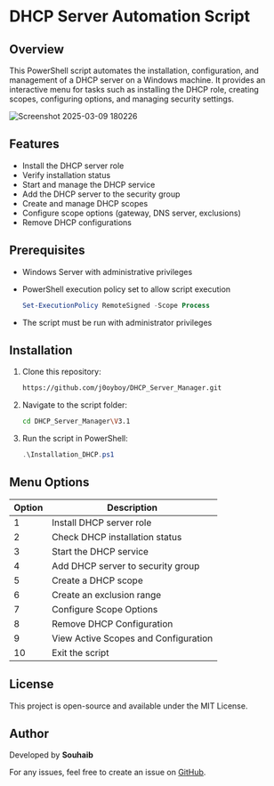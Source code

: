 # DHCP Server Automation Script

## Overview
This PowerShell script automates the installation, configuration, and management of a DHCP server on a Windows machine. It provides an interactive menu for tasks such as installing the DHCP role, creating scopes, configuring options, and managing security settings.


![Screenshot 2025-03-09 180226](https://github.com/user-attachments/assets/b390c958-302c-473e-8830-f58f28c07b2c)


## Features
- Install the DHCP server role
- Verify installation status
- Start and manage the DHCP service
- Add the DHCP server to the security group
- Create and manage DHCP scopes
- Configure scope options (gateway, DNS server, exclusions)
- Remove DHCP configurations

## Prerequisites
- Windows Server with administrative privileges
- PowerShell execution policy set to allow script execution
  
  ```powershell
  Set-ExecutionPolicy RemoteSigned -Scope Process
  ```
- The script must be run with administrator privileges

## Installation
1. Clone this repository:
   
   ```sh
   https://github.com/j0oyboy/DHCP_Server_Manager.git
   ```
3. Navigate to the script folder:
   
   ```sh
   cd DHCP_Server_Manager\V3.1
   ```
5. Run the script in PowerShell:
   
   ```powershell
   .\Installation_DHCP.ps1
   ```

## Menu Options
| Option | Description |
|--------|-------------|
| 1 | Install DHCP server role |
| 2 | Check DHCP installation status |
| 3 | Start the DHCP service  |
| 4 | Add DHCP server to security group |
| 5 | Create a DHCP scope |
| 6 | Create an exclusion range |
| 7 | Configure Scope Options |
| 8 |  Remove DHCP Configuration |
| 9 | View Active Scopes and Configuration |
| 10 | Exit the script |

## License
This project is open-source and available under the MIT License.

## Author
Developed by **Souhaib**

For any issues, feel free to create an issue on [GitHub](https://github.com/j0oyboy).

